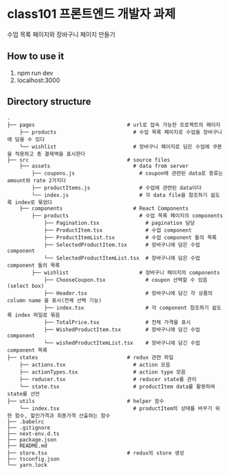 # class101 프론트엔드 개발자 과제

수업 목록 페이지와 장바구니 페이지 만들기

## How to use it

1. npm run dev
2. localhost:3000

## Directory structure
    .
    ├── pages                              # url로 접속 가능한 프로젝트의 페이지
        ├── products                         # 수업 목록 페이지로 수업을 장바구니에 담을 수 있다
        └── wishlist                         # 장바구니 페이지로 담은 수업에 쿠폰을 적용하고 총 결제액을 표시한다
    ├── src                                # source files
        ├── assets                           # data from server
            ├── coupons.js                     # coupon에 관련된 data로 종류는 amount와 rate 2가지다
            ├── productItems.js                # 수업에 관련된 data이다
            └── index.js                       # 각 data file을 참조하기 쉽도록 index로 묶었다 
        ├── components                       # React Components
            ├── products                       # 수업 목록 페이지의 components
                ├── Pagination.tsx               # pagination 담당
                ├── ProductItem.tsx              # 수업 component
                ├── ProductItemList.tsx          # 수업 component 들의 목록
                ├── SelectedProductItem.tsx      # 장바구니에 담은 수업 component
                └── SelectedProductItemList.tsx  # 장바구니에 담은 수업 component 들의 목록
            ├── wishlist                       # 장바구니 페이지의 components
                ├── ChooseCoupon.tsx             # coupon 선택할 수 있음(select box)
                ├── Header.tsx                   # 장바구니에 담긴 각 상품의 column name 을 표시(전체 선택 기능)
                ├── index.tsx                    # 각 component 참조하기 쉽도록 index 파일로 묶음
                ├── TotalPrice.tsx               # 전체 가격을 표시
                ├── WishedProductItem.tsx        # 장바구니에 담긴 수업 component
                └── wishedProductItemList.tsx    # 장바구니에 담긴 수업 component 목록
    ├── states                             # redux 관련 파일
        ├── actions.tsx                      # action 모음
        ├── actionTypes.tsx                  # action type 모음
        ├── reducer.tsx                      # reducer state를 관리
        └── state.tsx                        # productItem data를 활용하여 state를 선언
    ├── utils                              # helper 함수
        └── index.tsx                        # productItem의 상태를 바꾸기 위한 함수, 할인가격과 최종가격 산출하는 함수 
    ├── .babelrc
    ├── .gitignore
    ├── next-env.d.ts
    ├── package.json
    ├── README.md
    ├── store.tsx                          # redux의 store 생성
    ├── tsconfig.json
    └── yarn.lock
    